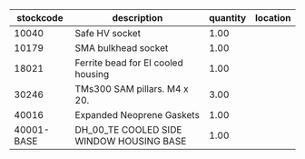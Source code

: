 |stockcode|description|quantity|location|
|---------|-----------|--------|--------|
|10040|Safe HV socket|1.00||
|10179|SMA bulkhead socket|1.00||
|18021|Ferrite bead for EI cooled housing|1.00||
|30246|TMs300 SAM pillars. M4 x 20.|3.00||
|40016|Expanded Neoprene Gaskets|1.00||
|40001-BASE|DH_00_TE COOLED SIDE WINDOW HOUSING BASE|1.00||
